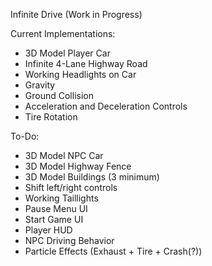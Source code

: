 Infinite Drive (Work in Progress)

Current Implementations:
- 3D Model Player Car
- Infinite 4-Lane Highway Road
- Working Headlights on Car
- Gravity
- Ground Collision
- Acceleration and Deceleration Controls
- Tire Rotation

To-Do:
- 3D Model NPC Car
- 3D Model Highway Fence
- 3D Model Buildings (3 minimum)
- Shift left/right controls
- Working Taillights
- Pause Menu UI
- Start Game UI
- Player HUD
- NPC Driving Behavior
- Particle Effects (Exhaust + Tire + Crash(?))
